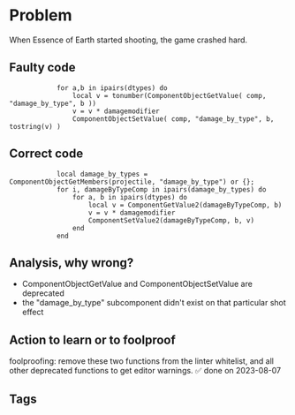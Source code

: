 # Problem

When Essence of Earth started shooting, the game crashed hard.

## Faulty code

```
			for a,b in ipairs(dtypes) do
				local v = tonumber(ComponentObjectGetValue( comp, "damage_by_type", b ))
				v = v * damagemodifier
				ComponentObjectSetValue( comp, "damage_by_type", b, tostring(v) )
```

## Correct code

```
			local damage_by_types = ComponentObjectGetMembers(projectile, "damage_by_type") or {};
			for i, damageByTypeComp in ipairs(damage_by_types) do
				for a, b in ipairs(dtypes) do
					local v = ComponentGetValue2(damageByTypeComp, b)
					v = v * damagemodifier
					ComponentSetValue2(damageByTypeComp, b, v)
				end
			end

```

## Analysis, why wrong?

* ComponentObjectGetValue and ComponentObjectSetValue are deprecated
* the "damage_by_type" subcomponent didn't exist on that particular shot effect

## Action to learn or to foolproof

foolproofing: remove these two functions from the linter whitelist, and all
other deprecated functions to get editor warnings.
✅ done on 2023-08-07

## Tags

